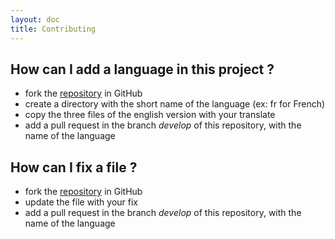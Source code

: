 ```yaml
---
layout: doc
title: Contributing
---
```


How can I add a language in this project ?
---

* fork the [repository](https://github.com/caouecs/Laravel4-lang/) in GitHub
* create a directory with the short name of the language (ex: fr for French)
* copy the three files of the english version with your translate
* add a pull request in the branch *develop* of this repository, with the name of the language


How can I fix a file ?
---

* fork the [repository](https://github.com/caouecs/Laravel4-lang/) in GitHub
* update the file with your fix
* add a pull request in the branch *develop* of this repository, with the name of the language